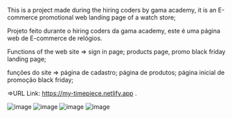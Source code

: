 This is a project made during the hiring coders by gama academy, it is an E-commerce promotional web landing page of a watch store;

Projeto feito durante o hiring coders da gama academy, este é uma página web de E-commerce de relógios.

Functions of the web site => sign in page; products page, promo black friday landing page;

funções do site => página de cadastro; página de produtos; página inicial de promoção black friday;

=>URL Link: https://my-timepiece.netlify.app .


![image](https://user-images.githubusercontent.com/64990900/126722905-9822cee9-b922-41ba-9556-a246ad74cd7c.png)
![image](https://user-images.githubusercontent.com/64990900/126544339-3fce5894-bd84-4e8e-a7d6-633d135fdd5c.png)
![image](https://user-images.githubusercontent.com/64990900/126544359-5b65bd2f-c75f-4602-8826-b42d0457c067.png)
![image](https://user-images.githubusercontent.com/64990900/126544097-5ace9b4c-2c68-41bd-be08-296bf7611bcb.png)

